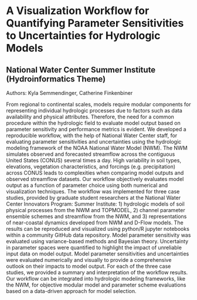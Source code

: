 # A Visualization Workflow for Quantifying Parameter Sensitivities to Uncertainties for Hydrologic Models
## National Water Center Summer Institute (Hydroinformatics Theme)
Authors: Kyla Semmendinger, Catherine Finkenbiner

From regional to continental scales, models require modular components for representing individual hydrologic processes due to factors such as data availability and physical attributes. Therefore, the need for a common procedure within the hydrologic field to evaluate model output based on parameter sensitivity and performance metrics is evident. We developed a reproducible workflow, with the help of National Water Center staff, for evaluating parameter sensitivities and uncertainties using the hydrologic modeling framework of the NOAA National Water Model (NWM). The NWM simulates observed and forecasted streamflow across the contiguous United States (CONUS) several times a day. High variability in soil types, elevations, vegetation characteristics, and forcings (e.g. precipitation) across CONUS leads to complexities when comparing model outputs and observed streamflow datasets. Our workflow objectively evaluates model output as a function of parameter choice using both numerical and visualization techniques. The workflow was implemented for three case studies, provided by graduate student researchers at the National Water Center Innovators Program: Summer Institute: 1) hydrologic models of soil physical processes from the NWM and TOPMODEL, 2) channel parameter ensemble schemes and streamflow from the NWM, and 3) representations of near-coastal dynamics developed from NWM and D-Flow models. The results can be reproduced and visualized using python/R jupyter notebooks within a community GitHub data repository. Model parameter sensitivity was evaluated using variance-based methods and Bayesian theory. Uncertainty in parameter spaces were quantified to highlight the impact of unreliable input data on model output. Model parameter sensitivities and uncertainties were evaluated numerically and visually to provide a comprehensive outlook on their impacts to model output. For each of the three case studies, we provided a summary and interpretation of the workflow results. Our workflow can be integrated into hydrologic modeling frameworks, like the NWM, for objective modular model and parameter scheme evaluations based on a data-driven approach for model selection.
